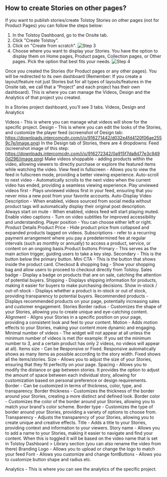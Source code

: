 ## How to create Stories on other pages?

If you want to publish stories/create Tolstoy Stories on other pages (not for Product Pages) you can follow the steps below:

1. In the Tolstoy Dashboard, go to the Onsite tab.
2. Click "Create Tolstoy".
3. Click on "Create from scratch".
   ![Step 3](https://downloads.intercomcdn.com/i/o/916303446/ec990fac8fc9fdd3f9624e83/image.png)
4. Choose where you want to display your Stories. You have the option to display them on Home pages, Product pages, Collection pages, or Other pages. Pick the option that best fits your needs.
   ![Step 4](https://downloads.intercomcdn.com/i/o/916305942/867079b38ac7e866d96a0172/image.png)

Once you created the Stories (for Product pages or any other pages). You will be redirected to its own dashboard (Remember: If you create a layout/feature not just Stories but for all types of layouts/features in the Onsite tab, we call that a “Project” and each project has their own dashboard). This is where you can manage the Videos, Design and the Analytics of that project you created.

In a Stories project dashboard, you’ll see 3 tabs. Videos, Design and Analytics

Videos - This is where you can manage what videos will show for the specific project.
Design - This is where you can edit the looks of the Stories, and customize the player feed (screenshot of Design tab: https://downloads.intercomcdn.com/i/o/916271442/d032e4fd4120f06ae2559c7e/image.png)
In the Design tab of Stories, there are 4 dropdowns:
 Feed (screenshot image of this step: https://downloads.intercomcdn.com/i/o/916272342/0a915f7da8d77e3c9490d296/image.png)
Make videos shoppable - adding products within the video, allowing viewers to directly purchase or explore the featured items while watching the video.
View feed in fullscreen - Allows you to view the feed in fullscreen mode, providing a better viewing experience.
Auto-scroll to next video - Automatically scrolls to the next video when the current video has ended, providing a seamless viewing experience.
Play unviewed videos first - Plays unviewed videos first in your feed, ensuring that you never miss a new post from your favorite accounts.
Auto-Display Video Description - When enabled, videos sourced from social media without product tags will automatically display their original post description.
Always start on mute - When enabled, videos feed will start playing muted.
Enable video captions - Turn on video subtitles for improved accessibility and understanding.
Player position - You can choose either left or right.
Product Details
​Product Price - Hide product price from collapsed and expanded products tagged on videos.
Subscriptions - refer to a recurring payment arrangement where you pay a predetermined fee at regular intervals (such as monthly or annually) to access a product, service, or content on an ongoing basis.
​Product buttons
Primary - This serves as the main action trigger, guiding users to take a key step.
Secondary - This is the button below the primary button.
Mini CTA - This is the button that shows inside the product card.
Checkout & shopping bag - Show your shopping bag and allow users to proceed to checkout directly from Tolstoy.
Sales badge - Display a badge on products that are on sale, catching the attention of potential buyers.
Shipping - Displays shipping information for products, making it easier for buyers to make purchasing decisions.
Show in-stock / out-of-stock - Displays whether a product is in-stock or out of stock, providing transparency to potential buyers.
Recommended products - Displays recommended products on your page, potentially increasing sales and customer engagement.
Stories
Border radius - Customizes the shape of your Stories, allowing you to create unique and eye-catching content.
Alignment - Aligns your Stories in a specific position on your page, providing a consistent look and feel to your content.
Motion - Adds motion effects to your Stories, making your content more dynamic and engaging.
Minimal number of videos - The widget will not appear at all unless the minimum number of videos is met (for example: If you set the minimum number to 3, and a certain product has only 2 videos, no videos will appear at all).
Items size - Can be Responsive or Fixed. Responsive automatically shows as many items as possible according to the story width. Fixed shows all the items/stories.
Size - Allows you to adjust the size of your Stories, ensuring that they fit perfectly on your page.
Spacing - Allows you to modify the distance or gap between stories. It provides the option to adjust the amount of space between each individual story, allowing for customization based on personal preference or design requirements.
Border - Can be customized in terms of thickness, color, type, and transparency.
Border thickness - Customizes the thickness of the border around your Stories, creating a more distinct and defined look.
Border color - Customizes the color of the border around your Stories, allowing you to match your brand's color scheme.
Border type - Customizes the type of border around your Stories, providing a variety of options to choose from.
Transparency - Adjusts the transparency of your Stories, allowing you to create unique and creative effects.
Title - Adds a title to your Stories, providing context and information to your viewers.
Story name - Allows you to add a name to your Stories, making it easier to navigate and find your content. When this is toggled it will be based on the video name that is set in Tolstoy Dashboard > Library section (you can also rename the video from there)
Branding
​Logo - Allows you to upload or change the logo to match your feed
​Font - Allows you customize and change font
​Buttons - Allows you to customize button shape and radius etc.

Analytics - This is where you can see the analytics of the specific project.
